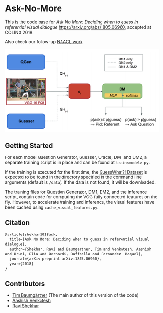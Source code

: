 # Ask-No-More

This is the code base for _Ask No More: Deciding when to guess in referential visual dialogue_ https://arxiv.org/abs/1805.06960, accepted at COLING 2018.

Also check our follow-up [NAACL work](https://github.com/shekharRavi/Beyond-Task-Success-NAACL2019) 

![](figs/model_overview.png)

## Getting Started
For each model Question Generator, Guesser, Oracle, DM1 and DM2, a separate training script is in
place and can be found at `train<model>.py`.  

If the training is executed for the first time, the
[GuessWhat?! Dataset](https://guesswhat.ai/download) is expected to be found in the directory
specified in the command line arguments (default is `/data`). If the data is not found, it will be
downloaded.

The training files for Question Generator, DM1, DM2, and the inference script, contain code for computing the VGG
fully-connected features on the fly. However, to accelerate training and inference, the visual features have been
cached using `cache_visual_features.py`.

## Citation
```
@article{shekhar2018ask,
  title={Ask No More: Deciding when to guess in referential visual dialogue},
  author={Shekhar, Ravi and Baumgartner, Tim and Venkatesh, Aashish and Bruni, Elia and Bernardi, Raffaella and Fernandez, Raquel},
  journal={arXiv preprint arXiv:1805.06960},
  year={2018}
}
```

## Contributors
* [Tim Baumgärtner](https://timbmg.github.io/) (The main author of this version of the code)
* [Aashish Venkatesh](https://github.com/AashishV/)
* [Ravi Shekhar](http://shekharravi.github.io)

